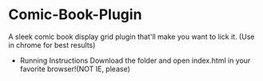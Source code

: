 Comic-Book-Plugin
=================

A sleek comic book display grid plugin that'll make you want to lick it. (Use in chrome for best results)

* Running Instructions
    Download the folder and open index.html in your favorite browser!(NOT IE, please)
